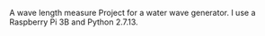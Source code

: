 A wave length measure Project for a water wave generator.
I use a Raspberry Pi 3B and Python 2.7.13.